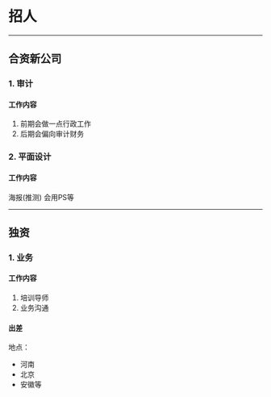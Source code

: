 # 招人
---
## 合资新公司
### 1. 审计
#### 工作内容
1. 前期会做一点行政工作
2. 后期会偏向审计财务

### 2. 平面设计
#### 工作内容
海报(推测)
会用PS等

---
## 独资
### 1. 业务
#### 工作内容
1. 培训导师
2. 业务沟通

#### 出差
地点：
*  河南
*  北京
*  安徽等
